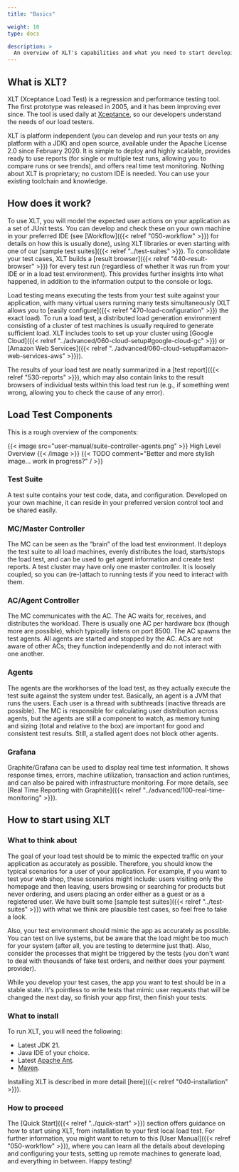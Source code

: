 ```yaml
---
title: "Basics"

weight: 10
type: docs

description: >
  An overview of XLT's capabilities and what you need to start developing and running a load test suite.
---
```


## What is XLT?
XLT (Xceptance Load Test) is a regression and performance testing tool. The first prototype was released in 2005, and it has been improving ever since. The tool is used daily at [Xceptance](https://xceptance.com), so our developers understand the needs of our load testers.

XLT is platform independent (you can develop and run your tests on any platform with a JDK) and open source, available under the Apache License 2.0 since February 2020. It is simple to deploy and highly scalable, provides ready to use reports (for single or multiple test runs, allowing you to compare runs or see trends), and offers real time test monitoring. Nothing about XLT is proprietary; no custom IDE is needed. You can use your existing toolchain and knowledge.

## How does it work?
To use XLT, you will model the expected user actions on your application as a set of JUnit tests. You can develop and check these on your own machine in your preferred IDE (see [Workflow]({{< relref "050-workflow" >}}) for details on how this is usually done), using XLT libraries or even starting with one of our [sample test suites]({{< relref "../test-suites" >}}). To consolidate your test cases, XLT builds a [result browser]({{< relref "440-result-browser" >}}) for every test run (regardless of whether it was run from your IDE or in a load test environment). This provides further insights into what happened, in addition to the information output to the console or logs. 

Load testing means executing the tests from your test suite against your application, with many virtual users running many tests simultaneously (XLT allows you to [easily configure]({{< relref "470-load-configuration" >}}) the exact load). To run a load test, a distributed load generation environment consisting of a cluster of test machines is usually required to generate sufficient load. XLT includes tools to set up your cluster using [Google Cloud]({{< relref "../advanced/060-cloud-setup#google-cloud-gc" >}}) or [Amazon Web Services]({{< relref "../advanced/060-cloud-setup#amazon-web-services-aws" >}})).

The results of your load test are neatly summarized in a [test report]({{< relref "530-reports" >}}), which may also contain links to the result browsers of individual tests within this load test run (e.g., if something went wrong, allowing you to check the cause of any error). 

## Load Test Components

This is a rough overview of the components:

{{< image src="user-manual/suite-controller-agents.png" >}}
High Level Overview
{{< /image >}}
{{< TODO comment="Better and more stylish image... work in progress?" / >}}

### Test Suite
A test suite contains your test code, data, and configuration. Developed on your own machine, it can reside in your preferred version control tool and be shared easily.

### MC/Master Controller
The MC can be seen as the “brain” of the load test environment. It deploys the test suite to all load machines, evenly distributes the load, starts/stops the load test, and can be used to get agent information and create test reports. A test cluster may have only one master controller. It is loosely coupled, so you can (re-)attach to running tests if you need to interact with them.

### AC/Agent Controller
The MC communicates with the AC. The AC waits for, receives, and distributes the workload. There is usually one AC per hardware box (though more are possible), which typically listens on port 8500. The AC spawns the test agents. All agents are started and stopped by the AC. ACs are not aware of other ACs; they function independently and do not interact with one another.

### Agents
The agents are the workhorses of the load test, as they actually execute the test suite against the system under test. Basically, an agent is a JVM that runs the users. Each user is a thread with subthreads (inactive threads are possible). The MC is responsible for calculating user distribution across agents, but the agents are still a component to watch, as memory tuning and sizing (total and relative to the box) are important for good and consistent test results. Still, a stalled agent does not block other agents.

### Grafana
Graphite/Grafana can be used to display real time test information. It shows response times, errors, machine utilization, transaction and action runtimes, and can also be paired with infrastructure monitoring. For more details, see [Real Time Reporting with Graphite]({{< relref "../advanced/100-real-time-monitoring" >}}).

## How to start using XLT

### What to think about
The goal of your load test should be to mimic the expected traffic on your application as accurately as possible. Therefore, you should know the typical scenarios for a user of your application. For example, if you want to test your web shop, these scenarios might include: users visiting only the homepage and then leaving, users browsing or searching for products but never ordering, and users placing an order either as a guest or as a registered user. We have built some [sample test suites]({{< relref "../test-suites" >}}) with what we think are plausible test cases, so feel free to take a look.

Also, your test environment should mimic the app as accurately as possible. You can test on live systems, but be aware that the load might be too much for your system (after all, you are testing to determine just that). Also, consider the processes that might be triggered by the tests (you don't want to deal with thousands of fake test orders, and neither does your payment provider).

While you develop your test cases, the app you want to test should be in a stable state. It's pointless to write tests that mimic user requests that will be changed the next day, so finish your app first, then finish your tests.

### What to install
To run XLT, you will need the following:
* Latest JDK 21.
* Java IDE of your choice.
* Latest [Apache Ant](https://ant.apache.org/).
* [Maven](https://maven.apache.org/).

Installing XLT is described in more detail [here]({{< relref "040-installation" >}}).

### How to proceed
The [Quick Start]({{< relref "../quick-start" >}}) section offers guidance on how to start using XLT, from installation to your first local load test. For further information, you might want to return to this [User Manual]({{< relref "050-workflow" >}}), where you can learn all the details about developing and configuring your tests, setting up remote machines to generate load, and everything in between. Happy testing!
